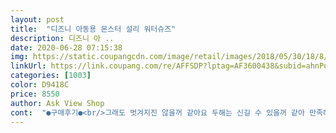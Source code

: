 ```yaml
---
layout: post 
title:  "디즈니 아동용 몬스터 설리 워터슈즈" 
description: 디즈니 아 ..
date: 2020-06-28 07:15:38 
img: https://static.coupangcdn.com/image/retail/images/2018/05/30/18/8/303fbd30-0c8b-45c8-849e-2158bcd9d5a3.jpg 
linkUrl: https://link.coupang.com/re/AFFSDP?lptag=AF3600438&subid=ahnPublicAsk&pageKey=96403397&itemId=296852384&vendorItemId=3730327743&traceid=V0-113-701192faa2d44ef1 
categories: [1003] 
color: D9418C 
price: 8550 
author: Ask View Shop 
cont:  "●구매후기●<br/>그래도 벗겨지진 않을꺼 같아요 두해는 신길 수 있을꺼 같아 만족해요<br/>근데 발목부분이 쪼여서 벗겨지진 않아요.<br/><br/>내년까지 신키죠 뭐.<br/>.<br/><br/>낼 워터파크 가려고 부랴부랴 폭풍검색해서 고민 고민 끝에 주문완료!! 몇주전에도 큰아들꺼 주문했는데 첫날 엄지 발가락쪽이 터져서 상품평보고 제품 꼼꼼히 살펴서 구매  아이들이 받자마자 엄청좋아라하네요 큰아이는 올 초등1학년이구요 신발사이즈 200신는데 딱 200이 내년까지 신을수있을거같아요 발볼이작고 칼발이 아니라서 여유가 있어요 둘째는 5살이구  발볼 발등 다 커요 아디다스 180신는데  혹시 몰라 한치수 크게 신기니 둘째도 여유가 있어서 내년까지 신을수 있겠더라구요.<br/>.<br/>  제발 내년까지 요상태 유지해서 꼭 신기고  싶어요 ㅋㅋ 만원도 안되는 가격이 많은 욕심이겠지만요^^ 암튼 디자인도 예쁘고 내일 잘 신어보고<br/>많이 커요.<br/><br/>발 실측사이즈는 130인데 발등이 높아서<br/>사진상 손에 잡은 만큼이 남는 부분이에요.<br/><br/>사진처럼 귀엽고 퀄도 좋아요<br/>상품평 보고 사이즈 두치수 크게 샀는데<br/>아디다스/뉴발 150신어요.<br/><br/>진짜 귀여워요.<br/><br/>평소 160신기고 발에 살집 적은 아이에요<br/>한치수만 크게 사도 될뻔 했어요.<br/><br/>후기 남겨드릴께요<br/>후기보고 두치수 크게 신겼는데 한치수크게 해도 될꺼같아요<br/>" 
---
```

